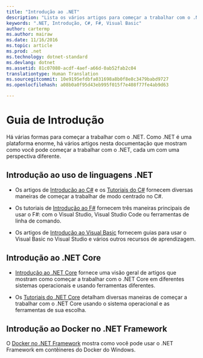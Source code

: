 ```yaml
---
title: "Introdução ao .NET"
description: "Lista os vários artigos para começar a trabalhar com o .NET, de uma perspectiva de linguagem e plataforma."
keywords: ".NET, Introdução, C#, F#, Visual Basic"
author: cartermp
ms.author: mairaw
ms.date: 11/16/2016
ms.topic: article
ms.prod: .net
ms.technology: dotnet-standard
ms.devlang: dotnet
ms.assetid: 81c07080-acdf-4aef-a66d-0ab52fab2c04
translationtype: Human Translation
ms.sourcegitcommit: 10e9195efdbfa031698a8b0f8e8c3479babd9727
ms.openlocfilehash: a08b0a0f95d43eb995f015f7e408f77fe4ab9d63

---
```


# <a name="getting-started"></a>Guia de Introdução

Há várias formas para começar a trabalhar com o .NET.  Como .NET é uma plataforma enorme, há vários artigos nesta documentação que mostram como você pode começar a trabalhar com o .NET, cada um com uma perspectiva diferente.

## <a name="getting-started-using-net-languages"></a>Introdução ao uso de linguagens .NET

* Os artigos de [Introdução ao C#](../csharp/getting-started/index.md) e os [Tutoriais do C#](../csharp/tutorials/index.md) fornecem diversas maneiras de começar a trabalhar de modo centrado no C#.

* Os tutoriais de [Introdução ao F#](../fsharp/tutorials/getting-started/index.md) fornecem três maneiras principais de usar o F#: com o Visual Studio, Visual Studio Code ou ferramentas de linha de comando.

* Os artigos de [Introdução ao Visual Basic](../visual-basic/getting-started/index.md) fornecem guias para usar o Visual Basic no Visual Studio e vários outros recursos de aprendizagem.

## <a name="getting-started-using-net-core"></a>Introdução ao .NET Core

* [Introdução ao .NET Core](../core/getting-started.md) fornece uma visão geral de artigos que mostram como começar a trabalhar com o .NET Core em diferentes sistemas operacionais e usando ferramentas diferentes.

* Os [Tutoriais do .NET Core](../core/tutorials/index.md) detalham diversas maneiras de começar a trabalhar com o .NET Core usando o sistema operacional e as ferramentas de sua escolha.

## <a name="getting-started-using-docker-on-net-framework"></a>Introdução ao Docker no .NET Framework

O [Docker no .NET Framework](../framework/docker/index.md) mostra como você pode usar o .NET Framework em contêineres do Docker do Windows.


<!--HONumber=Nov16_HO3-->


